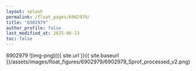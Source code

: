 ```yaml
---
layout: splash
permalink: /float_pages/6902979/
title: "6902979"
author_profile: false
last_modified_at: 2025-06-13
toc: false
---
```

 
6902979
![img-png]({{ site.url }}{{ site.baseurl }}/assets/images/float_figures/6902979/6902979_Sprof_processed_v2.png)